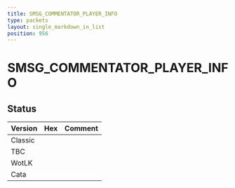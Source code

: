 ```yaml
---
title: SMSG_COMMENTATOR_PLAYER_INFO
type: packets
layout: single_markdown_in_list
position: 956
---
```


# SMSG_COMMENTATOR_PLAYER_INFO

## Status

Version | Hex | Comment
---------- | ---------- | ---------- 
Classic |  |  
TBC |  |  
WotLK |  |  
Cata |  |  
